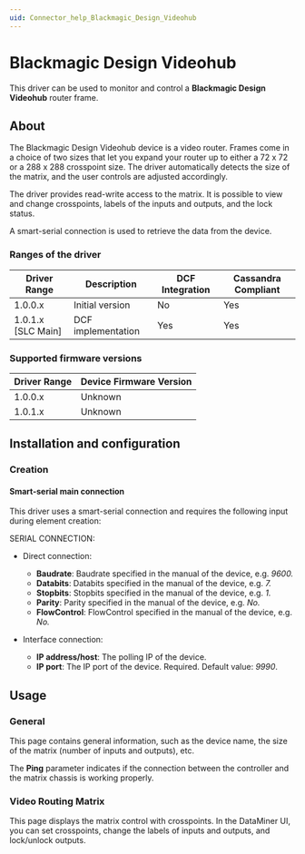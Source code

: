 ```yaml
---
uid: Connector_help_Blackmagic_Design_Videohub
---
```


# Blackmagic Design Videohub

This driver can be used to monitor and control a **Blackmagic Design Videohub** router frame.

## About

The Blackmagic Design Videohub device is a video router. Frames come in a choice of two sizes that let you expand your router up to either a 72 x 72 or a 288 x 288 crosspoint size. The driver automatically detects the size of the matrix, and the user controls are adjusted accordingly.

The driver provides read-write access to the matrix. It is possible to view and change crosspoints, labels of the inputs and outputs, and the lock status.

A smart-serial connection is used to retrieve the data from the device.

### Ranges of the driver

| **Driver Range**     | **Description**    | **DCF Integration** | **Cassandra Compliant** |
|----------------------|--------------------|---------------------|-------------------------|
| 1.0.0.x              | Initial version    | No                  | Yes                     |
| 1.0.1.x \[SLC Main\] | DCF implementation | Yes                 | Yes                     |

### Supported firmware versions

| **Driver Range** | **Device Firmware Version** |
|------------------|-----------------------------|
| 1.0.0.x          | Unknown                     |
| 1.0.1.x          | Unknown                     |

## Installation and configuration

### Creation

#### Smart-serial main connection

This driver uses a smart-serial connection and requires the following input during element creation:

SERIAL CONNECTION:

- Direct connection:

  - **Baudrate**: Baudrate specified in the manual of the device, e.g. *9600.*
  - **Databits**: Databits specified in the manual of the device, e.g. *7.*
  - **Stopbits**: Stopbits specified in the manual of the device, e.g. *1.*
  - **Parity**: Parity specified in the manual of the device, e.g. *No.*
  - **FlowControl**: FlowControl specified in the manual of the device, e.g. *No.*

- Interface connection:

  - **IP address/host**: The polling IP of the device.
  - **IP port**: The IP port of the device. Required. Default value: *9990*.

## Usage

### General

This page contains general information, such as the device name, the size of the matrix (number of inputs and outputs), etc.

The **Ping** parameter indicates if the connection between the controller and the matrix chassis is working properly.

### Video Routing Matrix

This page displays the matrix control with crosspoints. In the DataMiner UI, you can set crosspoints, change the labels of inputs and outputs, and lock/unlock outputs.
